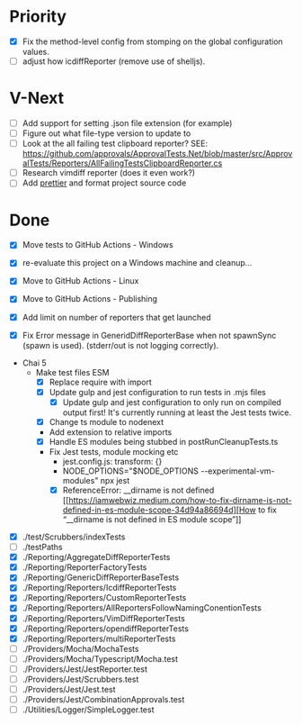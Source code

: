 # Priority

- [x] Fix the method-level config from stomping on the global configuration values.
- [ ] adjust how icdiffReporter (remove use of shelljs).

# V-Next

- [ ] Add support for setting .json file extension (for example)
- [ ] Figure out what file-type version to update to
- [ ] Look at the all failing test clipboard reporter? SEE: https://github.com/approvals/ApprovalTests.Net/blob/master/src/ApprovalTests/Reporters/AllFailingTestsClipboardReporter.cs
- [ ] Research vimdiff reporter (does it even work?)
- [ ] Add [prettier](https://prettier.io/docs/en/install.html) and format project source code

# Done

- [x] Move tests to GitHub Actions - Windows
- [x] re-evaluate this project on a Windows machine and cleanup...
- [x] Move to GitHub Actions - Linux
- [x] Move to GitHub Actions - Publishing
- [x] Add limit on number of reporters that get launched
- [x] Fix Error message in GeneridDiffReporterBase when not spawnSync (spawn is used). (stderr/out is not logging correctly).



- Chai 5
  - Make test files ESM
    - [x] Replace require with import
    - [x] Update gulp and jest configuration to run tests in .mjs files
      - [x] Update gulp and jest configuration to only run on compiled output first!
        It's currently running at least the Jest tests twice.
    - [x] Change ts module to nodenext
    - Add extension to relative imports
    - [x] Handle ES modules being stubbed in postRunCleanupTests.ts
    - Fix Jest tests, module mocking etc
      - jest.config.js: transform: {}
      - NODE_OPTIONS="$NODE_OPTIONS --experimental-vm-modules" npx jest
      - [x] ReferenceError: __dirname is not defined
        [[https://iamwebwiz.medium.com/how-to-fix-dirname-is-not-defined-in-es-module-scope-34d94a86694d][How to fix “__dirname is not defined in ES module scope”]]

- [x] ./test/Scrubbers/indexTests
- [ ] ./testPaths
- [x] ./Reporting/AggregateDiffReporterTests
- [x] ./Reporting/ReporterFactoryTests
- [x] ./Reporting/GenericDiffReporterBaseTests
- [x] ./Reporting/Reporters/IcdiffReporterTests
- [x] ./Reporting/Reporters/CustomReporterTests
- [x] ./Reporting/Reporters/AllReportersFollowNamingConentionTests
- [x] ./Reporting/Reporters/VimDiffReporterTests
- [x] ./Reporting/Reporters/opendiffReporterTests
- [x] ./Reporting/Reporters/multiReporterTests
- [ ] ./Providers/Mocha/MochaTests
- [ ] ./Providers/Mocha/Typescript/Mocha.test
- [ ] ./Providers/Jest/JestReporter.test
- [ ] ./Providers/Jest/Scrubbers.test
- [ ] ./Providers/Jest/Jest.test
- [ ] ./Providers/Jest/CombinationApprovals.test
- [ ] ./Utilities/Logger/SimpleLogger.test
